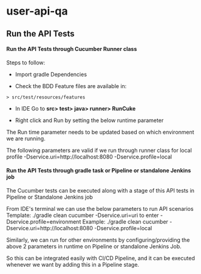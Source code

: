 # user-api-qa


## Run the API Tests

#### Run the API Tests through Cucumber Runner class

Steps to follow:

- Import gradle Dependencies

- Check the BDD Feature files are available in:

```> src/test/resources/features```

- In IDE Go to **src> test> java> runner> RunCuke**

- Right click and Run by setting the below runtime parameter

The Run time parameter needs to be updated based on which environment we are running.

The following parameters are valid if we run through runner class for local profile
-Dservice.uri=http://localhost:8080 -Dservice.profile=local


#### Run the API Tests through gradle task or Pipeline or standalone Jenkins job

The Cucumber tests can be executed along with a stage of this API tests in Pipeline or Standalone Jenkins job

From IDE's terminal we can use the below parameters to run API scenarios
Template: ./gradle clean cucumber -Dservice.uri=uri to enter -Dservice.profile=environment
Example: ./gradle clean cucumber -Dservice.uri=http://localhost:8080 -Dservice.profile=local

Similarly, we can run for other environments by configuring/providing the above 2 parameters in runtime on Pipeline or standalone Jenkins Job.

So this can be integrated easily with CI/CD Pipeline, and it can be executed whenever we want by adding this in a Pipeline stage.

